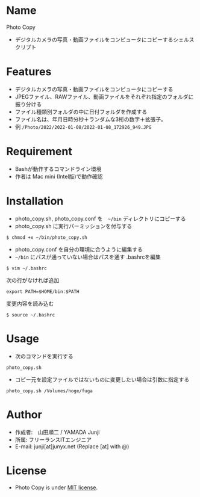 # Name
Photo Copy
- デジタルカメラの写真・動画ファイルをコンピュータにコピーするシェルスクリプト

# Features
- デジタルカメラの写真・動画ファイルをコンピュータにコピーする
- JPEGファイル、RAWファイル、動画ファイルをそれぞれ指定のフォルダに振り分ける
- ファイル種類別フォルダの中に日付フォルダを作成する
- ファイル名は、年月日時分秒＋ランダムな3桁の数字＋拡張子。
- 例 `/Photo/2022/2022-01-08/2022-01-08_172926_949.JPG`

# Requirement
- Bashが動作するコマンドライン環境
- 作者は Mac mini (Intel版)で動作確認

# Installation
- photo_copy.sh, photo_copy.conf を　`~/bin` ディレクトリにコピーする
- photo_copy.sh に実行パーミッションを付与する
```
$ chmod +x ~/bin/photo_copy.sh
```
- photo_copy.conf を自分の環境に合うように編集する
- `~/bin` にパスが通っていない場合はパスを通す
.bashrcを編集
```
$ vim ~/.bashrc
```
次の行がなければ追加
```
export PATH=$HOME/bin:$PATH
```
変更内容を読み込む
```
$ source ~/.bashrc
```

# Usage
- 次のコマンドを実行する
```
photo_copy.sh
```
- コピー元を設定ファイルではないものに変更したい場合は引数に指定する
```
photo_copy.sh /Volumes/hoge/fuga
```

# Author
- 作成者:　山田順二 / YAMADA Junji
- 所属: フリーランスITエンジニア
- E-mail: junji[at]junyx.net (Replace [at] with @)

# License
- Photo Copy is under [MIT license](https://en.wikipedia.org/wiki/MIT_License).
